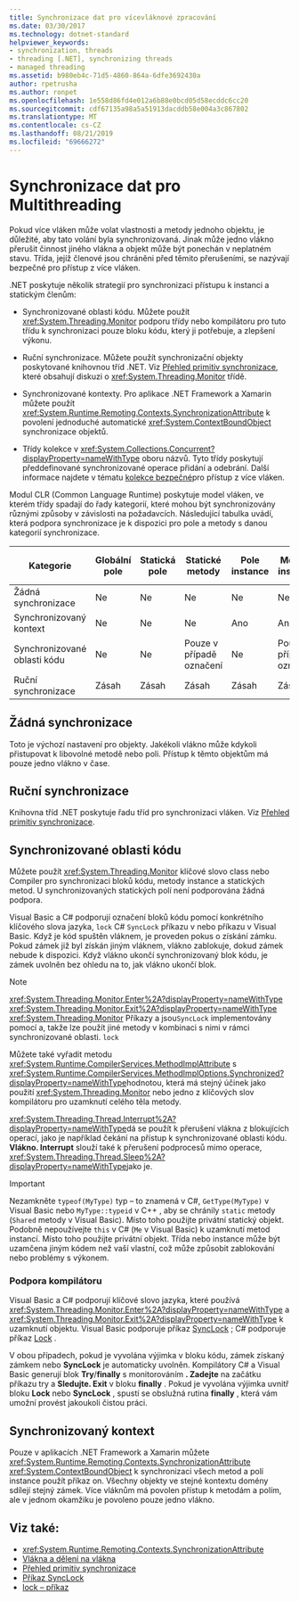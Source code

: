 ```yaml
---
title: Synchronizace dat pro vícevláknové zpracování
ms.date: 03/30/2017
ms.technology: dotnet-standard
helpviewer_keywords:
- synchronization, threads
- threading [.NET], synchronizing threads
- managed threading
ms.assetid: b980eb4c-71d5-4860-864a-6dfe3692430a
author: rpetrusha
ms.author: ronpet
ms.openlocfilehash: 1e558d86fd4e012a6b88e0bcd05d58ecddc6cc20
ms.sourcegitcommit: cdf67135a98a5a51913dacddb58e004a3c867802
ms.translationtype: MT
ms.contentlocale: cs-CZ
ms.lasthandoff: 08/21/2019
ms.locfileid: "69666272"
---
```

# <a name="synchronizing-data-for-multithreading"></a>Synchronizace dat pro Multithreading

Pokud více vláken může volat vlastnosti a metody jednoho objektu, je důležité, aby tato volání byla synchronizovaná. Jinak může jedno vlákno přerušit činnost jiného vlákna a objekt může být ponechán v neplatném stavu. Třída, jejíž členové jsou chráněni před těmito přerušeními, se nazývají bezpečné pro přístup z více vláken.  
  
.NET poskytuje několik strategií pro synchronizaci přístupu k instanci a statickým členům:  
  
- Synchronizované oblasti kódu. Můžete použít <xref:System.Threading.Monitor> podporu třídy nebo kompilátoru pro tuto třídu k synchronizaci pouze bloku kódu, který ji potřebuje, a zlepšení výkonu.  
  
- Ruční synchronizace. Můžete použít synchronizační objekty poskytované knihovnou tříd .NET. Viz [Přehled primitiv synchronizace](../../../docs/standard/threading/overview-of-synchronization-primitives.md), které obsahují diskuzi o <xref:System.Threading.Monitor> třídě.  
  
- Synchronizované kontexty. Pro aplikace .NET Framework a Xamarin můžete použít <xref:System.Runtime.Remoting.Contexts.SynchronizationAttribute> k povolení jednoduché automatické <xref:System.ContextBoundObject> synchronizace objektů.  
  
- Třídy kolekce v <xref:System.Collections.Concurrent?displayProperty=nameWithType> oboru názvů. Tyto třídy poskytují předdefinované synchronizované operace přidání a odebrání. Další informace najdete v tématu [kolekce bezpečné](../../../docs/standard/collections/thread-safe/index.md)pro přístup z více vláken.  
  
 Modul CLR (Common Language Runtime) poskytuje model vláken, ve kterém třídy spadají do řady kategorií, které mohou být synchronizovány různými způsoby v závislosti na požadavcích. Následující tabulka uvádí, která podpora synchronizace je k dispozici pro pole a metody s danou kategorií synchronizace.  
  
|Kategorie|Globální pole|Statická pole|Statické metody|Pole instance|Metody instance|Konkrétní bloky kódu|  
|--------------|-------------------|-------------------|--------------------|---------------------|----------------------|--------------------------|  
|Žádná synchronizace|Ne|Ne|Ne|Ne|Ne|Ne|  
|Synchronizovaný kontext|Ne|Ne|Ne|Ano|Ano|Ne|  
|Synchronizované oblasti kódu|Ne|Ne|Pouze v případě označení|Ne|Pouze v případě označení|Pouze v případě označení|  
|Ruční synchronizace|Zásah|Zásah|Zásah|Zásah|Zásah|Zásah|  
  
## <a name="no-synchronization"></a>Žádná synchronizace  
 Toto je výchozí nastavení pro objekty. Jakékoli vlákno může kdykoli přistupovat k libovolné metodě nebo poli. Přístup k těmto objektům má pouze jedno vlákno v čase.  
  
## <a name="manual-synchronization"></a>Ruční synchronizace  
 Knihovna tříd .NET poskytuje řadu tříd pro synchronizaci vláken. Viz [Přehled primitiv synchronizace](../../../docs/standard/threading/overview-of-synchronization-primitives.md).  
  
## <a name="synchronized-code-regions"></a>Synchronizované oblasti kódu  
 Můžete použít <xref:System.Threading.Monitor> klíčové slovo class nebo Compiler pro synchronizaci bloků kódu, metody instance a statických metod. U synchronizovaných statických polí není podporována žádná podpora.  
  
 Visual Basic a C# podporují označení bloků kódu pomocí konkrétního klíčového slova jazyka, `lock` C# `SyncLock` příkazu v nebo příkazu v Visual Basic. Když je kód spuštěn vláknem, je proveden pokus o získání zámku. Pokud zámek již byl získán jiným vláknem, vlákno zablokuje, dokud zámek nebude k dispozici. Když vlákno ukončí synchronizovaný blok kódu, je zámek uvolněn bez ohledu na to, jak vlákno ukončí blok.  
  
> [!NOTE]
>  <xref:System.Threading.Monitor.Enter%2A?displayProperty=nameWithType> <xref:System.Threading.Monitor.Exit%2A?displayProperty=nameWithType> <xref:System.Threading.Monitor> Příkazy a jsou`SyncLock` implementovány pomocí a, takže lze použít jiné metody v kombinaci s nimi v rámci synchronizované oblasti. `lock`  
  
 Můžete také vyřadit metodu <xref:System.Runtime.CompilerServices.MethodImplAttribute> s <xref:System.Runtime.CompilerServices.MethodImplOptions.Synchronized?displayProperty=nameWithType>hodnotou, která má stejný účinek jako použití <xref:System.Threading.Monitor> nebo jedno z klíčových slov kompilátoru pro uzamknutí celého těla metody.  
  
 <xref:System.Threading.Thread.Interrupt%2A?displayProperty=nameWithType>dá se použít k přerušení vlákna z blokujících operací, jako je například čekání na přístup k synchronizované oblasti kódu. **Vlákno. Interrupt** slouží také k přerušení podprocesů mimo operace, <xref:System.Threading.Thread.Sleep%2A?displayProperty=nameWithType>jako je.  
  
> [!IMPORTANT]
>  Nezamkněte `typeof(MyType)` typ – to znamená v C#, `GetType(MyType)` v Visual Basic nebo `MyType::typeid` v C++ , aby se chránily `static` metody (`Shared` metody v Visual Basic). Místo toho použijte privátní statický objekt. Podobně nepoužívejte `this` v C# (`Me` v Visual Basic) k uzamknutí metod instancí. Místo toho použijte privátní objekt. Třída nebo instance může být uzamčena jiným kódem než vaší vlastní, což může způsobit zablokování nebo problémy s výkonem.  
  
### <a name="compiler-support"></a>Podpora kompilátoru  
 Visual Basic a C# podporují klíčové slovo jazyka, které používá <xref:System.Threading.Monitor.Enter%2A?displayProperty=nameWithType> a <xref:System.Threading.Monitor.Exit%2A?displayProperty=nameWithType> k uzamknutí objektu. Visual Basic podporuje příkaz [SyncLock](../../visual-basic/language-reference/statements/synclock-statement.md) ; C# podporuje příkaz [Lock](../../csharp/language-reference/keywords/lock-statement.md) .  
  
 V obou případech, pokud je vyvolána výjimka v bloku kódu, zámek získaný zámkem nebo **SyncLock** je automaticky uvolněn. Kompilátory C# a Visual Basic generují blok **Try**/**finally** s monitorováním **. Zadejte** na začátku příkazu try a **Sledujte. Exit** v bloku **finally** . Pokud je vyvolána výjimka uvnitř bloku **Lock** nebo **SyncLock** , spustí se obslužná rutina **finally** , která vám umožní provést jakoukoli čistou práci.  
  
## <a name="synchronized-context"></a>Synchronizovaný kontext  
 
Pouze v aplikacích .NET Framework a Xamarin můžete <xref:System.Runtime.Remoting.Contexts.SynchronizationAttribute> <xref:System.ContextBoundObject> k synchronizaci všech metod a polí instance použít příkaz on. Všechny objekty ve stejné kontextu domény sdílejí stejný zámek. Více vláknům má povolen přístup k metodám a polím, ale v jednom okamžiku je povoleno pouze jedno vlákno.  
  
## <a name="see-also"></a>Viz také:

- <xref:System.Runtime.Remoting.Contexts.SynchronizationAttribute>
- [Vlákna a dělení na vlákna](../../../docs/standard/threading/threads-and-threading.md)
- [Přehled primitiv synchronizace](../../../docs/standard/threading/overview-of-synchronization-primitives.md)
- [Příkaz SyncLock](../../visual-basic/language-reference/statements/synclock-statement.md)
- [lock – příkaz](../../csharp/language-reference/keywords/lock-statement.md)
